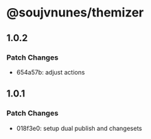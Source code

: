 # @soujvnunes/themizer

## 1.0.2

### Patch Changes

- 654a57b: adjust actions

## 1.0.1

### Patch Changes

- 018f3e0: setup dual publish and changesets
